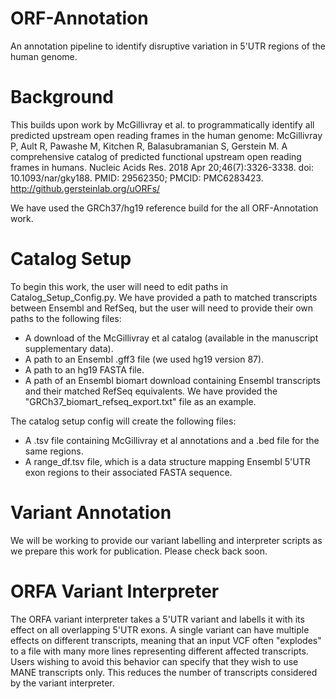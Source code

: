 # ORF-Annotation
An annotation pipeline to identify disruptive variation in 5'UTR regions of the human genome.

# Background
This builds upon work by McGillivray et al. to programmatically identify all predicted upstream open reading frames in the human genome: 
McGillivray P, Ault R, Pawashe M, Kitchen R, Balasubramanian S, Gerstein M. A comprehensive catalog of predicted functional upstream open reading frames in humans. Nucleic Acids Res. 2018 Apr 20;46(7):3326-3338. doi: 10.1093/nar/gky188. PMID: 29562350; PMCID: PMC6283423.
http://github.gersteinlab.org/uORFs/

We have used the GRCh37/hg19 reference build for the all ORF-Annotation work.

# Catalog Setup
To begin this work, the user will need to edit paths in Catalog_Setup_Config.py. We have provided a path to matched transcripts between Ensembl and RefSeq, but the user will need to provide their own paths to the following files:
 - A download of the McGillivray et al catalog (available in the manuscript supplementary data).
 - A path to an Ensembl .gff3 file (we used hg19 version 87).
 - A path to an hg19 FASTA file.
 - A path of an Ensembl biomart download containing Ensembl transcripts and their matched RefSeq equivalents. We have provided the "GRCh37_biomart_refseq_export.txt" file as an example.

The catalog setup config will create the following files:
 - A .tsv file containing McGillivray et al annotations and a .bed file for the same regions.
 - A range_df.tsv file, which is a data structure mapping Ensembl 5'UTR exon regions to their associated FASTA sequence.

# Variant Annotation
We will be working to provide our variant labelling and interpreter scripts as we prepare this work for publication. Please check back soon.

# ORFA Variant Interpreter
The ORFA variant interpreter takes a 5'UTR variant and labells it with its effect on all overlapping 5'UTR exons. A single variant can have multiple effects on different transcripts, meaning that an input VCF often "explodes" to a file with many more lines representing different affected transcripts. Users wishing to avoid this behavior can specify that they wish to use MANE transcripts only. This reduces the number of transcripts considered by the variant interpreter.

